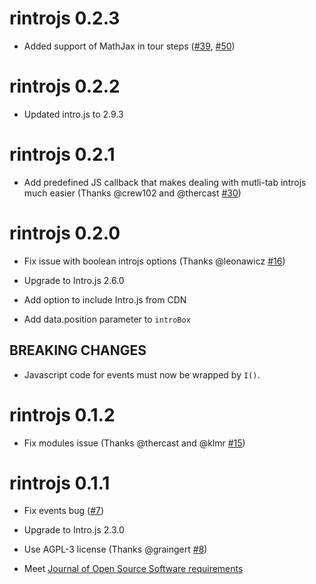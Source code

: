 # rintrojs 0.2.3

* Added support of MathJax in tour steps ([#39](https://github.com/carlganz/rintrojs/issues/39), [#50](https://github.com/carlganz/rintrojs/pull/50))

# rintrojs 0.2.2

* Updated intro.js to 2.9.3

# rintrojs 0.2.1

* Add predefined JS callback that makes dealing with mutli-tab introjs much easier (Thanks @crew102 and @thercast [#30](https://github.com/carlganz/rintrojs/pull/30))

# rintrojs 0.2.0

* Fix issue with boolean introjs options (Thanks @leonawicz [#16](https://github.com/carlganz/rintrojs/issues/16))

* Upgrade to Intro.js 2.6.0

* Add option to include Intro.js from CDN

* Add data.position parameter to `introBox`

## BREAKING CHANGES

* Javascript code for events must now be wrapped by `I()`.

# rintrojs 0.1.2

* Fix modules issue (Thanks @thercast and @klmr [#15](https://github.com/carlganz/rintrojs/issues/15))

# rintrojs 0.1.1

* Fix events bug ([#7](https://github.com/carlganz/rintrojs/issues/7))

* Upgrade to Intro.js 2.3.0

* Use AGPL-3 license (Thanks @graingert [#8](https://github.com/carlganz/rintrojs/issues/8))

* Meet [Journal of Open Source Software requirements](http://joss.theoj.org/papers/10.21105/joss.00063)